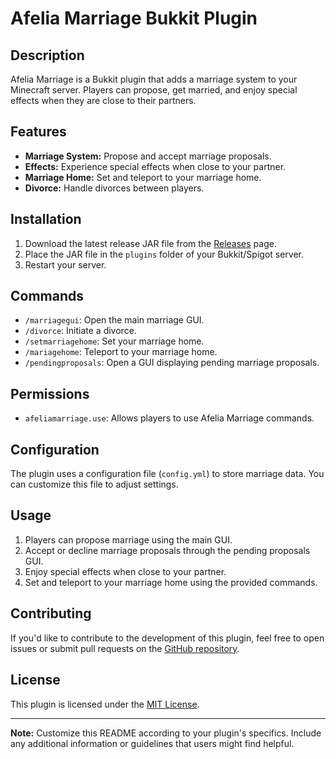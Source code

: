 # Afelia Marriage Bukkit Plugin

## Description

Afelia Marriage is a Bukkit plugin that adds a marriage system to your Minecraft server. Players can propose, get married, and enjoy special effects when they are close to their partners.

## Features

- **Marriage System:** Propose and accept marriage proposals.
- **Effects:** Experience special effects when close to your partner.
- **Marriage Home:** Set and teleport to your marriage home.
- **Divorce:** Handle divorces between players.

## Installation

1. Download the latest release JAR file from the [Releases]([https://github.com/el211/Afeliamariage/releases/tag/plugin]) page.
2. Place the JAR file in the `plugins` folder of your Bukkit/Spigot server.
3. Restart your server.

## Commands

- `/marriagegui`: Open the main marriage GUI.
- `/divorce`: Initiate a divorce.
- `/setmarriagehome`: Set your marriage home.
- `/mariagehome`: Teleport to your marriage home.
- `/pendingproposals`: Open a GUI displaying pending marriage proposals.

## Permissions

- `afeliamarriage.use`: Allows players to use Afelia Marriage commands.

## Configuration

The plugin uses a configuration file (`config.yml`) to store marriage data. You can customize this file to adjust settings.

## Usage

1. Players can propose marriage using the main GUI.
2. Accept or decline marriage proposals through the pending proposals GUI.
3. Enjoy special effects when close to your partner.
4. Set and teleport to your marriage home using the provided commands.

## Contributing

If you'd like to contribute to the development of this plugin, feel free to open issues or submit pull requests on the [GitHub repository](https://github.com/yourusername/AfeliaMarriage).

## License

This plugin is licensed under the [MIT License](LICENSE).

---

**Note:** Customize this README according to your plugin's specifics. Include any additional information or guidelines that users might find helpful.
